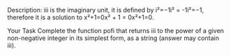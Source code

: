 Description:
iii is the imaginary unit, it is defined by i²=−1i² = -1i²=−1, therefore it is a solution to x²+1=0x² + 1 = 0x²+1=0.

Your Task Complete the function pofi that returns iii to the power of a given non-negative integer in its simplest form,
as a string (answer may contain iii).